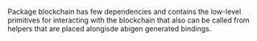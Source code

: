 Package blockchain has few dependencies and contains the low-level primitives for interacting with the blockchain
that also can be called from helpers that are placed alongisde abigen generated bindings.
